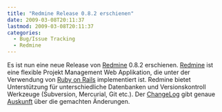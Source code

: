 ```yaml
---
title: "Redmine Release 0.8.2 erschienen"
date: 2009-03-08T20:11:37
lastmod: 2009-03-08T20:11:37
categories:
  - Bug/Issue Tracking
  - Redmine
---
```

Es ist nun eine neue Release von <a href="http://www.redmine.org/news/show/23">Redmine</a> 0.8.2 erschienen. <a href="http://www.redmine.org">Redmine</a> ist eine flexible Projekt Management Web Applikation, die 
unter der Verwendung von <a href="http://www.rubyonrails.org/">Ruby on Rails</a> implementiert ist. Redmine bietet Unterstützung für unterschiedliche 
Datenbanken und Versionskontroll Werkzeuge (Subversion, Mercurial,  Git etc.). Der <a href="http://www.redmine.org/wiki/redmine/Changelog">ChangeLog</a> gibt genaue <a href="http://www.redmine.org/versions/show/8">Auskunft</a> über die gemachten Änderungen.
